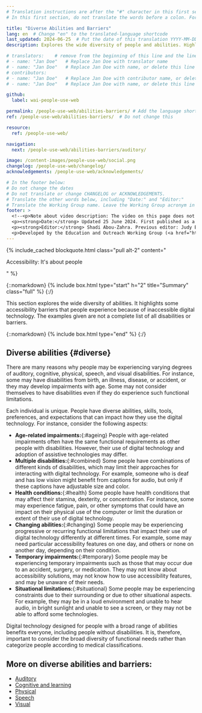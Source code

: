 ```yaml
---
# Translation instructions are after the "#" character in this first section. They are comments that do not show up in the web page. You do not need to translate the instructions after #.
# In this first section, do not translate the words before a colon. For example, do not translate "title:". Do translate the text after "title:".

title: "Diverse Abilities and Barriers"
lang: en  # Change "en" to the translated-language shortcode
last_updated: 2024-06-25  # Put the date of this translation YYYY-MM-DD (with month in the middle)
description: Explores the wide diversity of people and abilities. Highlights accessibility barriers that people may experience because of inaccessible digital technology.

# translators:    # remove from the beginning of this line and the lines below: "# " (the hash sign and the space)
# - name: "Jan Doe"   # Replace Jan Doe with translator name
# - name: "Jan Doe"   # Replace Jan Doe with name, or delete this line if not multiple translators
# contributors:
# - name: "Jan Doe"   # Replace Jan Doe with contributor name, or delete this line if none
# - name: "Jan Doe"   # Replace Jan Doe with name, or delete this line if not multiple contributors

github:
  label: wai-people-use-web

permalink: /people-use-web/abilities-barriers/ # Add the language shortcode to the end, with no slash at the end. For example /path/to/file/fr
ref: /people-use-web/abilities-barriers/  # Do not change this

resource:
  ref: /people-use-web/

navigation:
  next: /people-use-web/abilities-barriers/auditory/

image: /content-images/people-use-web/social.png
changelog: /people-use-web/changelog/
acknowledgements: /people-use-web/acknowledgements/

# In the footer below:
# Do not change the dates
# Do not translate or change CHANGELOG or ACKNOWLEDGEMENTS.
# Translate the other words below, including "Date:" and "Editor:"
# Translate the Working Group name. Leave the Working Group acronym in English.
footer: >
  <!--<p>Note about video description: The video on this page does not include synchronized audio description because the visuals only illustrate the audio and do not provide additional information. In this case, audio description would be more distracting than useful to most people, including people who cannot see the visuals. Description of visual information is available in the Text Transcript with Description of Visuals (“descriptive transcript”).</p>-->
  <p><strong>Date:</strong> Updated 25 June 2024. First published as a draft in 1999.<!-- CHANGELOG.--></p>
  <p><strong>Editor:</strong> Shadi Abou-Zahra. Previous editor: Judy Brewer. Contributors listed in ACKNOWLEDGEMENTS.</p>
  <p>Developed by the Education and Outreach Working Group (<a href="http://www.w3.org/WAI/EO/">EOWG</a>) with support from the <a href="https://www.w3.org/WAI/about/projects/wai-guide/">WAI-Guide Project</a> and <a href="https://www.w3.org/WAI/WAI-AGE/">WAI-AGE Project</a> co-funded by the European Commission (EC).</p>
---
```


{% include_cached blockquote.html class="pull alt-2" content="<p>Accessibility: It's about people</p>" %}

{::nomarkdown}
{% include box.html type="start" h="2" title="Summary" class="full" %}
{:/}

This section explores the wide diversity of abilities. It highlights some accessibility barriers that people experience because of inaccessible digital technology. The examples given are not a complete list of all disabilities or barriers.

{::nomarkdown}
{% include box.html type="end" %}
{:/}

## Diverse abilities {#diverse}

There are many reasons why people may be experiencing varying degrees of auditory, cognitive, physical, speech, and visual disabilities. For instance, some may have disabilities from birth, an illness, disease, or accident, or they may develop impairments with age. Some may not consider themselves to have disabilities even if they do experience such functional limitations.

Each individual is unique. People have diverse abilities, skills, tools, preferences, and expectations that can impact how they use the digital technology. For instance, consider the following aspects:

-   **Age-related impairments:**{:#ageing} People with age-related impairments often have the same functional requirements as other people with disabilities. However, their use of digital technology and adoption of assistive technologies may differ.
-   **Multiple disabilities:**{:#combined} Some people have combinations of different kinds of disabilities, which may limit their approaches for interacting with digital technology. For example, someone who is deaf and has low vision might benefit from captions for audio, but only if these captions have adjustable size and color.
-   **Health conditions:**{:#health} Some people have health conditions that may affect their stamina, dexterity, or concentration. For instance, some may experience fatigue, pain, or other symptoms that could have an impact on their physical use of the computer or limit the duration or extent of their use of digital technology.
-   **Changing abilities:**{:#changing} Some people may be experiencing progressive or recurring functional limitations that impact their use of digital technology differently at different times. For example, some may need particular accessibility features on one day, and others or none on another day, depending on their condition.
-   **Temporary impairments:**{:#temporary} Some people may be experiencing temporary impairments such as those that may occur due to an accident, surgery, or medication. They may not know about accessibility solutions, may not know how to use accessibility features, and may be unaware of their needs.
-   **Situational limitations:**{:#situational} Some people may be experiencing constraints due to their surrounding or due to other situational aspects. For example, they may be in a loud environment and unable to hear audio, in bright sunlight and unable to see a screen, or they may not be able to afford some technologies.

Digital technology designed for people with a broad range of abilities benefits everyone, including people without disabilities. It is, therefore, important to consider the broad diversity of functional needs rather than categorize people according to medical classifications.

## More on diverse abilities and barriers:
- [Auditory](/people-use-web/abilities-barriers/auditory/)
- [Cognitive and learning](/people-use-web/abilities-barriers/cognitive/)
- [Physical](/people-use-web/abilities-barriers/physical/)
- [Speech](/people-use-web/abilities-barriers/speech/)
- [Visual](/people-use-web/abilities-barriers/visual/)
